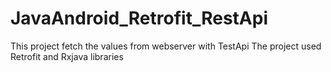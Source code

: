 # JavaAndroid_Retrofit_RestApi
This project fetch the values from webserver with TestApi 
The project used Retrofit and Rxjava libraries
